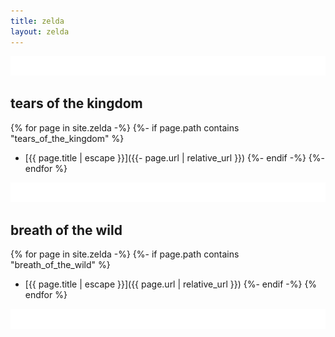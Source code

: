 ```yaml
---
title: zelda
layout: zelda
---
```


<img src="/assets/images/zelda/pad-line-1.png" class="splitter" alt="" />

## tears of the kingdom
{% for page in site.zelda -%}
  {%- if page.path contains "tears_of_the_kingdom" %}
- [{{ page.title | escape }}]({{- page.url | relative_url }})
  {%- endif -%}
{%- endfor %}

<img src="/assets/images/zelda/pad-line-2.png" class="splitter" alt="" />

## breath of the wild
{% for page in site.zelda -%}
  {%- if page.path contains "breath_of_the_wild" %}
- [{{ page.title | escape }}]({{ page.url | relative_url }})
  {%- endif -%}
{% endfor %}

<img src="/assets/images/zelda/pad-line-3.png" class="splitter" alt="" />
